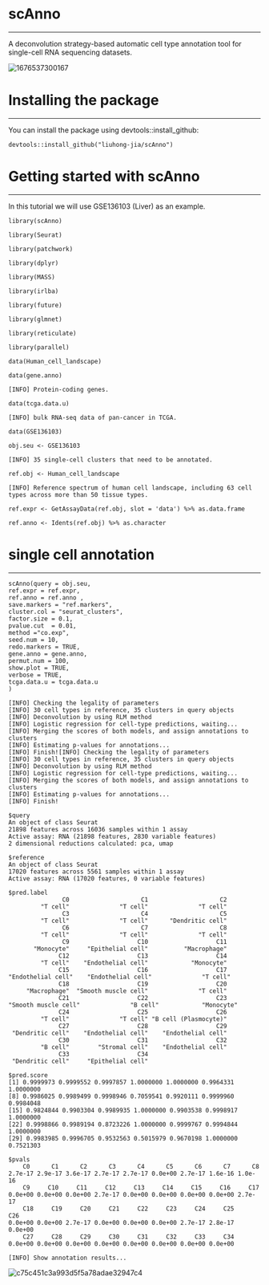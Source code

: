 # scAnno

***

A deconvolution strategy-based automatic cell type annotation tool for single-cell RNA sequencing datasets.

![1676537300167](https://user-images.githubusercontent.com/115637576/219314316-ee86d8b1-48ec-4d76-a96d-72d7130ca8e5.png)

# Installing the package

***

You can install the package using devtools::install_github:

    devtools::install_github("liuhong-jia/scAnno")

# Getting started with scAnno

***

In this tutorial we will use GSE136103 (Liver) as an example.

    library(scAnno)
    
    library(Seurat)
    
    library(patchwork)
    
    library(dplyr)
    
    library(MASS)
    
    library(irlba)
    
    library(future)
    
    library(glmnet)
    
    library(reticulate)
    
    library(parallel)
    
    data(Human_cell_landscape)
    
    data(gene.anno)
    
    [INFO] Protein-coding genes.
    
    data(tcga.data.u)
    
    [INFO] bulk RNA-seq data of pan-cancer in TCGA.
    
    data(GSE136103)
    
    obj.seu <- GSE136103
    
    [INFO] 35 single-cell clusters that need to be annotated.
    
    ref.obj <- Human_cell_landscape
    
    [INFO] Reference spectrum of human cell landscape, including 63 cell types across more than 50 tissue types.
    
    ref.expr <- GetAssayData(ref.obj, slot = 'data') %>% as.data.frame
    
    ref.anno <- Idents(ref.obj) %>% as.character

# single cell annotation

***
	scAnno(query = obj.seu,
	ref.expr = ref.expr,
	ref.anno = ref.anno ,
	save.markers = "ref.markers",
	cluster.col = "seurat_clusters",
	factor.size = 0.1,
	pvalue.cut  = 0.01,
	method ="co.exp",
	seed.num = 10, 
	redo.markers = TRUE,
	gene.anno = gene.anno,
	permut.num = 100,
	show.plot = TRUE,
	verbose = TRUE,
	tcga.data.u = tcga.data.u
	)
	
	[INFO] Checking the legality of parameters
	[INFO] 30 cell types in reference, 35 clusters in query objects
	[INFO] Deconvolution by using RLM method
	[INFO] Logistic regression for cell-type predictions, waiting...
	[INFO] Merging the scores of both models, and assign annotations to clusters
	[INFO] Estimating p-values for annotations...
	[INFO] Finish![INFO] Checking the legality of parameters
	[INFO] 30 cell types in reference, 35 clusters in query objects
	[INFO] Deconvolution by using RLM method
	[INFO] Logistic regression for cell-type predictions, waiting...
	[INFO] Merging the scores of both models, and assign annotations to clusters
	[INFO] Estimating p-values for annotations...
	[INFO] Finish!
	
	$query
	An object of class Seurat
	21898 features across 16036 samples within 1 assay
	Active assay: RNA (21898 features, 2830 variable features)
	2 dimensional reductions calculated: pca, umap
	
	$reference
	An object of class Seurat
	17020 features across 5561 samples within 1 assay
	Active assay: RNA (17020 features, 0 variable features)

    $pred.label
                   C0                    C1                    C2 
             "T cell"              "T cell"              "T cell" 
                   C3                    C4                    C5 
             "T cell"              "T cell"      "Dendritic cell" 
                   C6                    C7                    C8 
             "T cell"              "T cell"              "T cell" 
                   C9                   C10                   C11 
           "Monocyte"     "Epithelial cell"          "Macrophage" 
                  C12                   C13                   C14 
             "T cell"    "Endothelial cell"            "Monocyte" 
                  C15                   C16                   C17 
	"Endothelial cell"    "Endothelial cell"              "T cell" 
                  C18                   C19                   C20 
         "Macrophage"  "Smooth muscle cell"              "T cell" 
                  C21                   C22                   C23 
	"Smooth muscle cell"              "B cell"            "Monocyte" 
                  C24                   C25                   C26 
             "T cell"              "T cell" "B cell (Plasmocyte)" 
                  C27                   C28                   C29 
     "Dendritic cell"    "Endothelial cell"    "Endothelial cell" 
                  C30                   C31                   C32 
             "B cell"        "Stromal cell"    "Endothelial cell" 
                  C33                   C34 
     "Dendritic cell"     "Epithelial cell"

    $pred.score
	[1] 0.9999973 0.9999552 0.9997857 1.0000000 1.0000000 0.9964331 1.0000000
 	[8] 0.9986025 0.9989499 0.9998946 0.7059541 0.9920111 0.9999960 0.9984048
	[15] 0.9824844 0.9903304 0.9989935 1.0000000 0.9903538 0.9998917 1.0000000
	[22] 0.9998866 0.9989194 0.8723226 1.0000000 0.9999767 0.9994844 1.0000000
	[29] 0.9983985 0.9996705 0.9532563 0.5015979 0.9670198 1.0000000 0.7521303
    
    $pvals
     	C0      C1      C2      C3      C4      C5      C6      C7      C8 
	2.7e-17 2.9e-17 3.6e-17 2.7e-17 2.7e-17 0.0e+00 2.7e-17 1.6e-16 1.0e-16 
     	C9     C10     C11     C12     C13     C14     C15     C16     C17 
	0.0e+00 0.0e+00 0.0e+00 2.7e-17 0.0e+00 0.0e+00 0.0e+00 0.0e+00 2.7e-17 
    	C18     C19     C20     C21     C22     C23     C24     C25     C26 
	0.0e+00 0.0e+00 2.7e-17 0.0e+00 0.0e+00 0.0e+00 2.7e-17 2.8e-17 0.0e+00 
    	C27     C28     C29     C30     C31     C32     C33     C34 
	0.0e+00 0.0e+00 0.0e+00 0.0e+00 0.0e+00 0.0e+00 0.0e+00 0.0e+00

    [INFO] Show annotation results...
![c75c451c3a993d5f5a78adae32947c4](https://user-images.githubusercontent.com/115637576/218242912-44df6b81-7501-4840-aa1d-d97bb7121aea.png)


